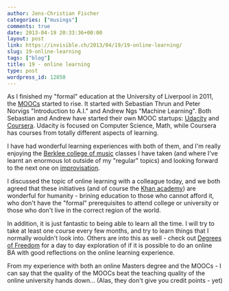 ```yaml
---
author: Jens-Christian Fischer
categories: ["musings"]
comments: true
date: 2013-04-19 20:33:36+00:00
layout: post
link: https://invisible.ch/2013/04/19/19-online-learning/
slug: 19-online-learning
tags: ["blog"]
title: 19 - online learning
type: post
wordpress_id: 12850
---
```


As I finished my "formal" education at the University of Liverpool in 2011, the [MOOCs](https://en.wikipedia.org/wiki/Massive_open_online_course) started to rise. It started with Sebastian Thrun and Peter Norvigs "Introduction to A.I." and Andrew Ngs "Machine Learning". Both Sebastian and Andrew have started their own MOOC startups: [Udacity](https://www.udacity.com/) and [Coursera](https://coursera.org). Udacity is focused on Computer Science, Math, while Coursera has courses from totally different aspects of learning.

I have had wonderful learning experiences with both of them, and I'm really enjoying the [Berklee college of music](https://www.berklee.edu/) classes I have taken (and where I've learnt an enormous lot outside of my "regular" topics) and looking forward to the next one on [improvisation](https://www.coursera.org/course/improvisation).

I discussed the topic of online learning with a colleague today, and we both agreed that these initiatives (and of course the [Khan academy](https://www.khanacademy.org/)) are wonderful for humanity - brining education to those who cannot afford it, who don't have the "formal" prerequisites to attend college or university or those who don't live in the correct region of the world.

In addition, it is just fantastic to being able to learn all the time. I will try to take at least one course every few months, and try to learn things that I normally wouldn't look into. Others are into this as well - check out [Degrees of Freedom](https://degreeoffreedom.org/) for a day to day exploration of if it is possible to do an online BA with good reflections on the online learning experience.

From my experience with both an online Masters degree and the MOOCs - I can say that the quality of the MOOCs beat the teaching quality of the online university hands down... (Alas, they don't give you credit points - yet)
